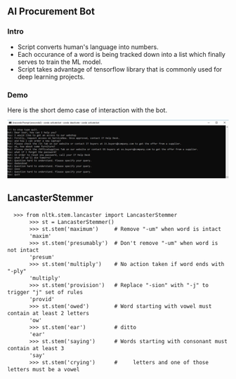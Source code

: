 <h2>AI Procurement Bot</h2>
<h3>Intro</h3>
<ul>
  <li>Script converts human's language into numbers.</li>
  <li>Each occurance of a word is being tracked down into a list which finally serves to train the ML model.</li>
  <li>Script takes advantage of tensorflow library that is commonly used for deep learning projects.</li>
</ul>

<h3>Demo</h3>
<p>Here is the short demo case of interaction with the bot.</p>
<img src="images/bot.JPG">

## LancasterStemmer
 ```
   >>> from nltk.stem.lancaster import LancasterStemmer
        >>> st = LancasterStemmer()
        >>> st.stem('maximum')     # Remove "-um" when word is intact
        'maxim'
        >>> st.stem('presumably')  # Don't remove "-um" when word is not intact
        'presum'
        >>> st.stem('multiply')    # No action taken if word ends with "-ply"
        'multiply'
        >>> st.stem('provision')   # Replace "-sion" with "-j" to trigger "j" set of rules
        'provid'
        >>> st.stem('owed')        # Word starting with vowel must contain at least 2 letters
        'ow'
        >>> st.stem('ear')         # ditto
        'ear'
        >>> st.stem('saying')      # Words starting with consonant must contain at least 3
        'say'
        >>> st.stem('crying')      #     letters and one of those letters must be a vowel
```
